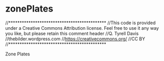 zonePlates
==========
//********************************************
//This code is provided under a Creative Commons Attribution license. Feel free to use it any way you like, but please retain this comment header
//Q. Tyrell Davis
//thebilder.wordpress.com
//https://creativecommons.org/
//CC BY
//********************************************

Zone Plates
